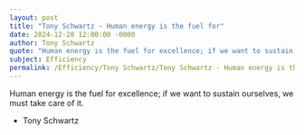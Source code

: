 ```yaml
---
layout: post
title: "Tony Schwartz - Human energy is the fuel for"
date: 2024-12-28 12:00:00 -0000
author: Tony Schwartz
quote: "Human energy is the fuel for excellence; if we want to sustain ourselves, we must take care of it."
subject: Efficiency
permalink: /Efficiency/Tony Schwartz/Tony Schwartz - Human energy is the fuel for
---
```


Human energy is the fuel for excellence; if we want to sustain ourselves, we must take care of it.

- Tony Schwartz
